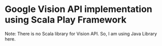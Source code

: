
# Google Vision API implementation using Scala Play Framework

Note: There is no Scala library for Vision API. So, I am using Java Library here.

